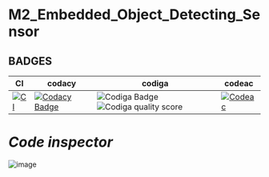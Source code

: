 # M2_Embedded_Object_Detecting_Sensor
## BADGES

| CI |  codacy|  codiga| codeac|
---|---|---|---|
|[![CI](https://github.com/Bobburianil/M2_Embedded_Object_Detecting_Sensor/actions/workflows/main.yml/badge.svg)](https://github.com/Bobburianil/M2_Embedded_Object_Detecting_Sensor/actions/workflows/main.yml)|[![Codacy Badge](https://app.codacy.com/project/badge/Grade/d1f73a9c92e04290908db90eabc5aa8b)](https://www.codacy.com/gh/Bobburianil/M2_Embedded_Object_Detecting_Sensor/dashboard?utm_source=github.com&amp;utm_medium=referral&amp;utm_content=Bobburianil/M2_Embedded_Object_Detecting_Sensor&amp;utm_campaign=Badge_Grade)|![Codiga Badge](https://api.codiga.io/project/32993/status/svg)![Codiga quality score](https://api.codiga.io/project/32993/score/svg)|[![Codeac](https://static.codeac.io/badges/2-483707154.svg "Codeac")](https://app.codeac.io/github/Bobburianil/M2_Embedded_Object_Detecting_Sensor)

# *Code inspector*

![image](https://user-images.githubusercontent.com/101082480/164648912-287c6d65-0e79-4db3-aeb8-0fb08a28c8ae.png)


